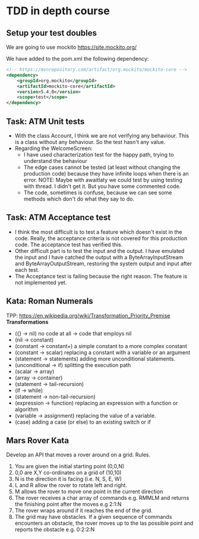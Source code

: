 # TDD in depth course

## Setup your test doubles

We are going to use mockito https://site.mockito.org/

We have added to the pom.xml the following dependency:

```xml
<!-- https://mvnrepository.com/artifact/org.mockito/mockito-core -->
<dependency>
    <groupId>org.mockito</groupId>
    <artifactId>mockito-core</artifactId>
    <version>5.4.0</version>
    <scope>test</scope>
</dependency>

```

## Task: ATM Unit tests

- With the class Account, I think we are not verifying any behaviour. This is a class without
  any behaviour. So the test hasn't any value.
- Regarding the WelcomeScreen:
    - I have used characterization test for the happy path, trying to understand the behaviour
    - The edge cases cannot be tested (at least without changing the production code) because they
      have infinite loops when there is an error.
      NOTE: Maybe with awaitlaty we could test by using testing with thread. I didn't get it. But you
      have some commented code.
    - The code, sometimes is confuse, because we can see some methods which don't do what they say to do.

## Task: ATM Acceptance test

- I think the most difficult is to test a feature which doesn't exist in the code. Really,
  the acceptance criteria is not covered for this production code. The acceptance test has
  verified this.
- Other difficult part is to test the input and the output. I have emulated the input and I
  have catched the output with a ByteArrayInputStream and ByteArrayOutputStream, restoring the
  system output and input after each test.
- The Acceptance test is failing because the right reason. The feature is not implemented yet.

## Kata: Roman Numerals

TPP: https://en.wikipedia.org/wiki/Transformation_Priority_Premise
**Transformations**

- ({} → nil) no code at all → code that employs nil
- (nil → constant)
- (constant → constant+) a simple constant to a more complex constant
- (constant → scalar) replacing a constant with a variable or an argument
- (statement → statements) adding more unconditional statements.
- (unconditional → if) splitting the execution path
- (scalar → array)
- (array → container)
- (statement → tail-recursion)
- (if → while)
- (statement → non-tail-recursion)
- (expression → function) replacing an expression with a function or algorithm
- (variable → assignment) replacing the value of a variable.
- (case) adding a case (or else) to an existing switch or if

## Mars Rover Kata

Develop an API that moves a rover around on a grid.
Rules.

1. You are given the initial starting point (0,0,N)
2. 0,0 are X,Y co-ordinates on a grid of (10,10)
3. N is the direction it is facing (i.e. N, S, E, W)
4. L and R allow the rover to rotate left and right.
5. M allows the rover to move one point in the current direction
6. The rover receives a char array of commands e.g. RMMLM and returns the finishing point after the moves e.g 2:1:N
7. The rover wraps around if it reaches the end of the grid.
8. The grid may have obstacles. If a given sequence of commands encounters an obstacle, the rover moves up to the las
   possible point and reports the obstacle e.g. 0:2:2:N


